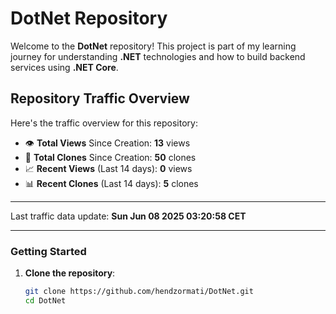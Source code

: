 # DotNet Repository

Welcome to the **DotNet** repository! This project is part of my learning journey for understanding **.NET** technologies and how to build backend services using **.NET Core**. 

## Repository Traffic Overview

Here's the traffic overview for this repository:

- 👁️ **Total Views** Since Creation: **13** views
- 🔄 **Total Clones** Since Creation: **50** clones
- 📈 **Recent Views** (Last 14 days): **0** views
- 📊 **Recent Clones** (Last 14 days): **5** clones

---

Last traffic data update: **Sun Jun 08 2025 03:20:58 CET**

---
### Getting Started

1. **Clone the repository**:
   ```bash
   git clone https://github.com/hendzormati/DotNet.git
   cd DotNet
